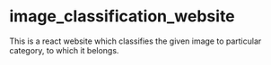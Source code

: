 # image_classification_website
This is a react website which classifies the given image to particular category, to which it belongs.
